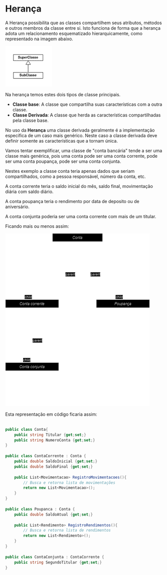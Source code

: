 # Herança

A Herança possibilita que as classes compartilhem seus atributos, métodos e outros membros da classe entre si. 
Isto funciona de forma que a herança adota um relacionamento esquematizado hierarquicamente, como representado na imagem abaixo.

![Hierarquia](../../assets/hierarquia.png) 

Na herança temos estes dois tipos de classe principais.

- **Classe base**: A classe que compartilha suas características com a outra classe.
- **Classe Derivada**: A classe que herda as características compartilhadas pela classe base.

No uso da **Herança** uma classe derivada geralmente é a implementação especifica de um caso mais genérico. Neste caso a classe derivada deve definir somente as características que a tornam única.

Vamos tentar exemplificar, uma classe de "conta bancária" tende a ser uma classe mais genérica, pois uma conta pode ser uma conta corrente, pode ser uma conta poupança, pode ser uma conta conjunta.

Nestes exemplo a classe conta teria apenas dados que seriam compartilhados, como a pessoa responsável, número da conta, etc.

A conta corrente teria o saldo inicial do mês, saldo final, movimentação diária com saldo diário.

A conta poupança teria o rendimento por data de deposito ou de aniversário.

A conta conjunta poderia ser uma conta corrente com mais de um titular.

Ficando mais ou menos assim:

![Exemplo](../../assets/heranca-exemplo.png) 

Esta representação em código ficaria assim:

```csharp

public class Conta{
    public string Titular {get;set;}
    public string NumeroConta {get;set;}
}

public class ContaCorrente : Conta {
    public double SaldoInicial {get;set;}
    public double SaldoFinal {get;set;}

    public List<Movimentacao> RegistroMovimentacoes(){
        // Busca e retorna lista de movimentações
        return new List<Movimentacao>();
    }
}

public class Poupanca : Conta {
    public double SaldoAtual {get;set;}

    public List<Rendimento> RegistroRendimentos(){
        // Busca e retorna lista de rendimentos
        return new List<Rendimento>();
    }
}

public class ContaConjunta : ContaCorrente {
    public string SegundoTitular {get;set;}
}

```
